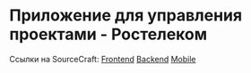 # Приложение для управления проектами - Ростелеком

Ссылки на SourceCraft:
[Frontend](https://sourcecraft.dev/awesome-spivom/hackrnd2025-autumn)
[Backend](https://sourcecraft.dev/awesome-spivom/hackrnd2025-autumn-backend?rev=master)
[Mobile](https://sourcecraft.dev/awesome-spivom/dgtu-2025-autumn)
